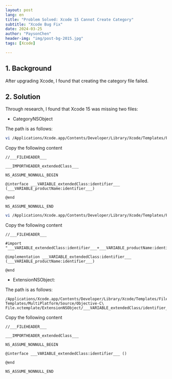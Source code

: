 ```yaml
---
layout: post
lang: en
title: "Problem Solved: Xcode 15 Cannot Create Category"
subtitle: "Xcode Bug Fix"
date: 2024-03-25
author: "PaysonChen"
header-img: "img/post-bg-2015.jpg"
tags: [Xcode]

---
```


## 1. Background

After upgrading Xcode, I found that creating the category file failed.

## 2. Solution

Through research, I found that Xcode 15 was missing two files:

- CategoryNSObject

The path is as follows:

```sh
vi /Applications/Xcode.app/Contents/Developer/Library/Xcode/Templates/File\ Templates/MultiPlatform/Source/Objective-C\ File.xctemplate/CategoryNSObject/___VARIABLE_extendedClass/identifier___+___VARIABLE_productName/identifier___.h
```

Copy the following content

```objc
//___FILEHEADER___

___IMPORTHEADER_extendedClass___

NS_ASSUME_NONNULL_BEGIN

@interface ___VARIABLE_extendedClass:identifier___ (___VARIABLE_productName:identifier___)

@end

NS_ASSUME_NONNULL_END

```



```sh
vi /Applications/Xcode.app/Contents/Developer/Library/Xcode/Templates/File\ Templates/MultiPlatform/Source/Objective-C\ File.xctemplate/CategoryNSObject/___VARIABLE_extendedClass/identifier___+___VARIABLE_productName/identifier___.m
```

Copy the following content

```objc
//___FILEHEADER___

#import "___VARIABLE_extendedClass:identifier___+___VARIABLE_productName:identifier___.h"

@implementation ___VARIABLE_extendedClass:identifier___ (___VARIABLE_productName:identifier___)

@end

```



- ExtensionNSObject: 

The path is as follows: 

```shell 
/Applications/Xcode.app/Contents/Developer/Library/Xcode/Templates/File\ Templates/MultiPlatform/Source/Objective-C\ File.xctemplate/ExtensionNSObject/___VARIABLE_extendedClass/identifier___+___VARIABLE_productName/identifier___ 
```

Copy the following content

```objc
//___FILEHEADER___

___IMPORTHEADER_extendedClass___

NS_ASSUME_NONNULL_BEGIN

@interface ___VARIABLE_extendedClass:identifier___ ()

@end

NS_ASSUME_NONNULL_END

```